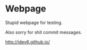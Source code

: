 # Webpage

Stupid webpage for testing.

Also sorry for shit commit messages.

http://jdev6.github.io/
